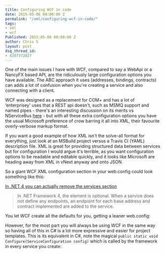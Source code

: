 ```yaml
---
title: Configuring WCF in code
date: 2015-05-06 00:00:00 Z
permalink: "/xml/configuring-wcf-in-code/"
tags:
- xml
- wcf
Published: 2015-05-06 00:00:00 Z
author: Chris S
layout: post
dsq_thread_id:
- 4207372827
---
```


One of the main issues I have with WCF, compared to say a WebApi or a NancyFX based API, are the ridiculously large configuration options you have available. The ABC approach it uses (addresses, bindings, contracts) can adds a lot of confusion when you're creating a service and also connecting with a client.

<!--more-->

  
WCF was designed as a replacement for COM+ and has a lot of &#8216;enterprisey' uses that a REST api doesn't, such as MSMQ support and named pipes - there's an interesting discussion on its merits vs NServiceBus <a href="https://groups.yahoo.com/neo/groups/nservicebus/conversations/topics/712" target="_blank">here</a> - but with all these extra configuration options you have the usual Microsoft preference of crow barring it all into XML, their favourite overly-verbose markup format.

If you want a good example of how XML isn't the solve-all format for everything, just look at an MSBuild project versus a Travis CI (YAML) description file. XML is great for providing structured data between services but for configuration I would argue it's terrible, as you want configuration options to be readable and editable quickly, and it looks like Microsoft are heading away from XML in vNext anyway and onto JSON.

So a giant WCF XML configuration section in your web.config could look something like this:

<script src="https://gist.github.com/yetanotherchris/27f02f697b997be78623.js"></script>

<a href="https://msdn.microsoft.com/en-us/library/ee530014%28v=vs.110%29.aspx" target="_blank">In .NET 4 you can actually remove the services section</a>

> In .NET Framework 4, the <span class="code"><service></span> element is optional. When a service does not define any endpoints, an endpoint for each base address and contract implemented are added to the service. 

You let WCF create all the defaults for you, getting a leaner web.config:

<script src="https://gist.github.com/yetanotherchris/0ae2c3c88dbad0ae9393.js"></script>  
However, for the most part you will always be using WCF in the same way so having all of this in C# is a lot more expressive and easier for project templates. This is its equivalent in C#, note the magical `public static void Configure(ServiceConfiguration config)` which is called by the framework in every service you create:

<script src="https://gist.github.com/yetanotherchris/6ee7819a5fe3f42f0cc0.js"></script>
